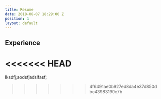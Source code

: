 ```yaml
---
title: Resume
date: 2018-06-07 18:29:00 Z
position: 1
layout: default
---
```


## Experience

<<<<<<< HEAD
=======
lksdfj;aodsfjadslfasf;
>>>>>>> 4f6491ae0b927ed8da4e37d850dbc43983190c7b

